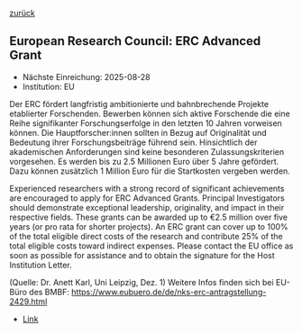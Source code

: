 [zurück](/funding/)

## European Research Council: ERC Advanced Grant

* Nächste Einreichung: 2025-08-28
* Institution: EU

Der ERC fördert langfristig ambitionierte und bahnbrechende Projekte etablierter Forschenden. Bewerben können sich aktive Forschende die eine Reihe signifikanter Forschungserfolge in den letzten 10 Jahren vorweisen können. Die Hauptforscher:innen sollten in Bezug auf Originalität und Bedeutung ihrer Forschungsbeiträge führend sein. Hinsichtlich der akademischen Anforderungen sind keine besonderen Zulassungskriterien vorgesehen. Es werden bis zu 2.5 Millionen Euro über 5 Jahre gefördert. Dazu können zusätzlich 1 Million Euro für die Startkosten vergeben werden.

Experienced researchers with a strong record of significant achievements are encouraged to apply for ERC Advanced Grants. Principal Investigators should demonstrate exceptional leadership, originality, and impact in their respective fields. These grants can be awarded up to €2.5 million over five years (or pro rata for shorter projects). An ERC grant can cover up to 100% of the total eligible direct costs of the research and contribute 25% of the total eligible costs toward indirect expenses.
Please contact the EU office as soon as possible for assistance and to obtain the signature for the Host Institution Letter.

(Quelle: Dr. Anett Karl, Uni Leipzig, Dez. 1)
Weitere Infos finden sich bei EU-Büro des BMBF: https://www.eubuero.de/de/nks-erc-antragstellung-2429.html

* [Link](https://erc.europa.eu/apply-grant/advanced-grant)